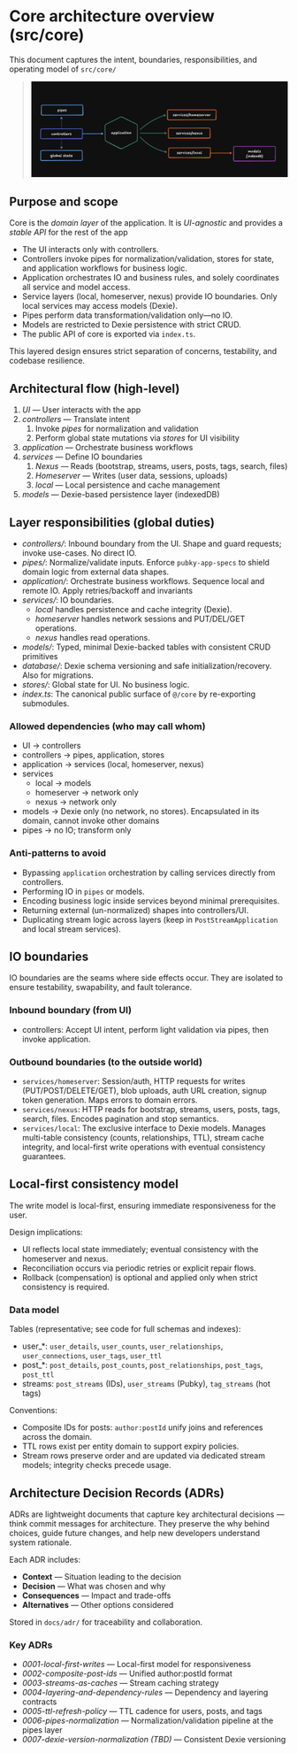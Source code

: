 # Core architecture overview (src/core)

This document captures the intent, boundaries, responsibilities, and operating model of `src/core/`

> ![Core Structure Diagram](../docs/img/core_structure.png)

## Purpose and scope

Core is the *domain layer* of the application. It is *UI-agnostic* and provides a *stable API* for the rest of the app

- The UI interacts only with controllers.
- Controllers invoke pipes for normalization/validation, stores for state, and application workflows for business logic.
- Application orchestrates IO and business rules, and solely coordinates all service and model access.
- Service layers (local, homeserver, nexus) provide IO boundaries. Only local services may access models (Dexie).
- Pipes perform data transformation/validation only—no IO.
- Models are restricted to Dexie persistence with strict CRUD.
- The public API of core is exported via `index.ts`.

This layered design ensures strict separation of concerns, testability, and codebase resilience.


## Architectural flow (high-level)
1. _UI_ — User interacts with the app
2. _controllers_ — Translate intent
   1. Invoke _pipes_ for normalization and validation
   2. Perform global state mutations via _stores_ for UI visibility
3. _application_ — Orchestrate business workflows
4. _services_ — Define IO boundaries
   1. _Nexus_ — Reads (bootstrap, streams, users, posts, tags, search, files)
   2. _Homeserver_ — Writes (user data, sessions, uploads)
   3. _local_ — Local persistence and cache management
5. _models_ — Dexie-based persistence layer (indexedDB)

## Layer responsibilities (global duties)
- _controllers/_: Inbound boundary from the UI. Shape and guard requests; invoke use-cases. No direct IO.
- _pipes/_: Normalize/validate inputs. Enforce `pubky-app-specs` to shield domain logic from external data shapes.
- _application/_: Orchestrate business workflows. Sequence local and remote IO. Apply retries/backoff and invariants
- _services/_: IO boundaries.
  - _local_ handles persistence and cache integrity (Dexie).  
  - _homeserver_ handles network sessions and PUT/DEL/GET operations.
  - _nexus_ handles read operations.
- _models/_: Typed, minimal Dexie-backed tables with consistent CRUD primitives
- _database/_: Dexie schema versioning and safe initialization/recovery. Also for migrations.
- _stores/_: Global state for UI. No business logic.
- _index.ts_: The canonical public surface of `@/core` by re-exporting submodules.

### Allowed dependencies (who may call whom)
- UI → controllers
- controllers → pipes, application, stores
- application → services (local, homeserver, nexus)
- services
  - local → models
  - homeserver -> network only
  - nexus → network only
- models → Dexie only (no network, no stores). Encapsulated in its domain, cannot invoke other domains
- pipes → no IO; transform only

### Anti-patterns to avoid

- Bypassing `application` orchestration by calling services directly from controllers.
- Performing IO in `pipes` or models.
- Encoding business logic inside services beyond minimal prerequisites.
- Returning external (un-normalized) shapes into controllers/UI.
- Duplicating stream logic across layers (keep in `PostStreamApplication` and local stream services).

## IO boundaries

IO boundaries are the seams where side effects occur. They are isolated to ensure testability, swapability, and fault tolerance.

### Inbound boundary (from UI)
- controllers: Accept UI intent, perform light validation via pipes, then invoke application.

### Outbound boundaries (to the outside world)
- `services/homeserver`: Session/auth, HTTP requests for writes (PUT/POST/DELETE/GET), blob uploads, auth URL creation, signup token generation. Maps errors to domain errors.
- `services/nexus`: HTTP reads for bootstrap, streams, users, posts, tags, search, files. Encodes pagination and stop semantics.
- `services/local`: The exclusive interface to Dexie models. Manages multi-table consistency (counts, relationships, TTL), stream cache integrity, and local-first write operations with eventual consistency guarantees.

## Local-first consistency model

The write model is local-first, ensuring immediate responsiveness for the user.

Design implications:
- UI reflects local state immediately; eventual consistency with the homeserver and nexus.
- Reconciliation occurs via periodic retries or explicit repair flows.
- Rollback (compensation) is optional and applied only when strict consistency is required.

### Data model

Tables (representative; see code for full schemas and indexes):
- user_*: `user_details`, `user_counts`, `user_relationships`, `user_connections`, `user_tags`, `user_ttl`
- post_*: `post_details`, `post_counts`, `post_relationships`, `post_tags`, `post_ttl`
- streams: `post_streams` (IDs), `user_streams` (Pubky), `tag_streams` (hot tags)

Conventions:
- Composite IDs for posts: `author:postId` unify joins and references across the domain.
- TTL rows exist per entity domain to support expiry policies.
- Stream rows preserve order and are updated via dedicated stream models; integrity checks precede usage.

## Architecture Decision Records (ADRs)

ADRs are lightweight documents that capture key architectural decisions — think commit messages for architecture.
They preserve the why behind choices, guide future changes, and help new developers understand system rationale.

Each ADR includes:

- **Context** — Situation leading to the decision
- **Decision** — What was chosen and why
- **Consequences** — Impact and trade-offs
- **Alternatives** — Other options considered

Stored in `docs/adr/` for traceability and collaboration.

### Key ADRs

- _0001-local-first-writes_ — Local-first model for responsiveness
- _0002-composite-post-ids_ — Unified author:postId format
- _0003-streams-as-caches_ — Stream caching strategy
- _0004-layering-and-dependency-rules_ — Dependency and layering contracts
- _0005-ttl-refresh-policy_ — TTL cadence for users, posts, and tags
- _0006-pipes-normalization_ — Normalization/validation pipeline at the pipes layer
- _0007-dexie-version-normalization (TBD)_ — Consistent Dexie versioning